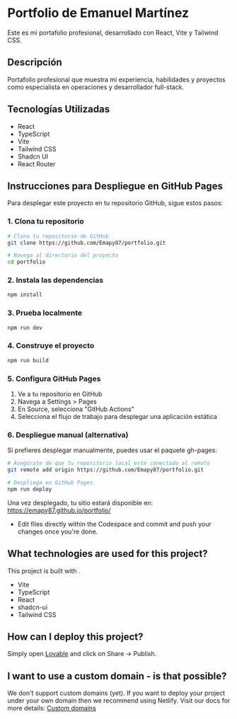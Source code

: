 # Portfolio de Emanuel Martínez

Este es mi portafolio profesional, desarrollado con React, Vite y Tailwind CSS.

## Descripción

Portafolio profesional que muestra mi experiencia, habilidades y proyectos como especialista en operaciones y desarrollador full-stack.

## Tecnologías Utilizadas

- React
- TypeScript
- Vite
- Tailwind CSS
- Shadcn UI
- React Router

## Instrucciones para Despliegue en GitHub Pages

Para desplegar este proyecto en tu repositorio GitHub, sigue estos pasos:

### 1. Clona tu repositorio

```sh
# Clona tu repositorio de GitHub
git clone https://github.com/Emapy87/portfolio.git

# Navega al directorio del proyecto
cd portfolio
```

### 2. Instala las dependencias

```sh
npm install
```

### 3. Prueba localmente

```sh
npm run dev
```

### 4. Construye el proyecto

```sh
npm run build
```

### 5. Configura GitHub Pages

1. Ve a tu repositorio en GitHub
2. Navega a Settings > Pages
3. En Source, selecciona "GitHub Actions"
4. Selecciona el flujo de trabajo para desplegar una aplicación estática

### 6. Despliegue manual (alternativa)

Si prefieres desplegar manualmente, puedes usar el paquete gh-pages:

```sh
# Asegúrate de que tu repositorio local esté conectado al remoto
git remote add origin https://github.com/Emapy87/portfolio.git

# Despliega en GitHub Pages
npm run deploy
```

Una vez desplegado, tu sitio estará disponible en: https://emapy87.github.io/portfolio/
- Edit files directly within the Codespace and commit and push your changes once you're done.

## What technologies are used for this project?

This project is built with .

- Vite
- TypeScript
- React
- shadcn-ui
- Tailwind CSS

## How can I deploy this project?

Simply open [Lovable](https://lovable.dev/projects/5acd9f5c-0589-43b2-9a4a-f6fac2bfde95) and click on Share -> Publish.

## I want to use a custom domain - is that possible?

We don't support custom domains (yet). If you want to deploy your project under your own domain then we recommend using Netlify. Visit our docs for more details: [Custom domains](https://docs.lovable.dev/tips-tricks/custom-domain/)
